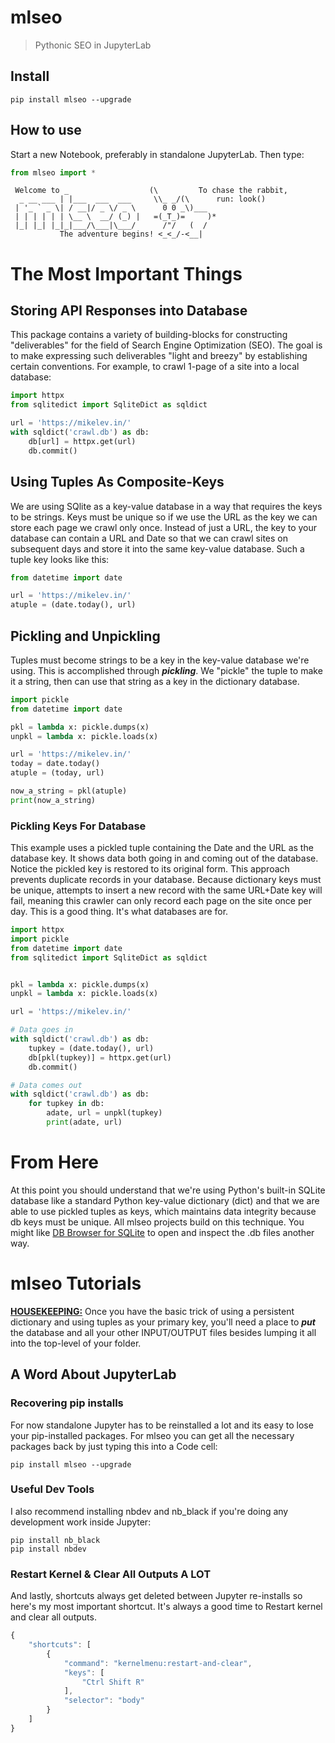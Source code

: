 # mlseo
> Pythonic SEO in JupyterLab


## Install

`pip install mlseo --upgrade`

## How to use

Start a new Notebook, preferably in standalone JupyterLab. Then type:

```python
from mlseo import *
```


     Welcome to _                  (\         To chase the rabbit,
      _ __ ___ | |___  ___  ___     \\_ _/(\      run: look()
     | '_ ` _ \| / __|/ _ \/ _ \      0 0 _\)___
     | | | | | | \__ \  __/ (_) |   =(_T_)=     )*
     |_| |_| |_|_|___/\___|\___/      /"/   (  /
               The adventure begins! <_<_/-<__|

# The Most Important Things

## Storing API Responses into Database

This package contains a variety of building-blocks for constructing "deliverables" for the field of Search Engine Optimization (SEO). The goal is to make expressing such deliverables "light and breezy" by establishing certain conventions. For example, to crawl 1-page of a site into a local database:

```python
import httpx
from sqlitedict import SqliteDict as sqldict

url = 'https://mikelev.in/'
with sqldict('crawl.db') as db:
    db[url] = httpx.get(url)
    db.commit()
```

## Using Tuples As Composite-Keys

We are using SQlite as a key-value database in a way that requires the keys to be strings. Keys must be unique so if we use the URL as the key we can store each page we crawl only once. Instead of just a URL, the key to your database can contain a URL and Date so that we can crawl sites on subsequent days and store it into the same key-value database. Such a tuple key looks like this:

```python
from datetime import date

url = 'https://mikelev.in/'
atuple = (date.today(), url)
```

## Pickling and Unpickling

Tuples must become strings to be a key in the key-value database we're using. This is accomplished through ***pickling***. We "pickle" the tuple to make it a string, then can use that string as a key in the dictionary database.

```python
import pickle
from datetime import date

pkl = lambda x: pickle.dumps(x)
unpkl = lambda x: pickle.loads(x)

url = 'https://mikelev.in/'
today = date.today()
atuple = (today, url)

now_a_string = pkl(atuple)
print(now_a_string)
```

### Pickling Keys For Database

This example uses a pickled tuple containing the Date and the URL as the database key. It shows data both going in and coming out of the database. Notice the pickled key is restored to its original form. This approach prevents duplicate records in your database. Because dictionary keys must be unique, attempts to insert a new record with the same URL+Date key will fail, meaning this crawler can only record each page on the site once per day. This is a good thing. It's what databases are for.

```python
import httpx
import pickle
from datetime import date
from sqlitedict import SqliteDict as sqldict


pkl = lambda x: pickle.dumps(x)
unpkl = lambda x: pickle.loads(x)

url = 'https://mikelev.in/'

# Data goes in
with sqldict('crawl.db') as db:
    tupkey = (date.today(), url)
    db[pkl(tupkey)] = httpx.get(url)
    db.commit()

# Data comes out
with sqldict('crawl.db') as db:
    for tupkey in db:
        adate, url = unpkl(tupkey)
        print(adate, url)
```

# From Here

At this point you should understand that we're using Python's built-in SQLite database like a standard Python key-value dictionary (dict) and that we are able to use pickled tuples as keys, which maintains data integrity because db keys must be unique. All mlseo projects build on this technique. You might like [DB Browser for SQLite](https://sqlitebrowser.org/)  to open and inspect the .db files another way. 

# mlseo Tutorials

[**HOUSEKEEPING:**](./housekeeping.ipynb) Once you have the basic trick of using a persistent dictionary and using tuples as your primary key, you'll need a place to ***put*** the database and all your other INPUT/OUTPUT files besides lumping it all into the top-level of your folder.

## A Word About JupyterLab

### Recovering pip installs

For now standalone Jupyter has to be reinstalled a lot and its easy to lose your pip-installed packages. For mlseo you can get all the necessary packages back by just typing this into a Code cell:

    pip install mlseo --upgrade

### Useful Dev Tools

I also recommend installing nbdev and nb_black if you're doing any development work inside Jupyter:

    pip install nb_black
    pip install nbdev

### Restart Kernel & Clear All Outputs A LOT

And lastly, shortcuts always get deleted between Jupyter re-installs so here's my most important shortcut. It's always a good time to Restart kernel and clear all outputs.
```javascript
{
    "shortcuts": [
        {
            "command": "kernelmenu:restart-and-clear",
            "keys": [
                "Ctrl Shift R"
            ],
            "selector": "body"
        }
    ]
}
```
